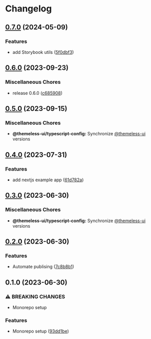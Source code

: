 # Changelog

## [0.7.0](https://github.com/jtiala/themeless-ui/compare/@themeless-ui/typescript-config-v0.6.0...@themeless-ui/typescript-config-v0.7.0) (2024-05-09)


### Features

* add Storybook utils ([5f0dbf3](https://github.com/jtiala/themeless-ui/commit/5f0dbf37dc65af4ad668520a1058f20e70c9f070))

## [0.6.0](https://github.com/jtiala/themeless-ui/compare/@themeless-ui/typescript-config-v0.5.0...@themeless-ui/typescript-config-v0.6.0) (2023-09-23)


### Miscellaneous Chores

* release 0.6.0 ([c685908](https://github.com/jtiala/themeless-ui/commit/c6859081ea81ca09ab7b099dd3b18469b52e0f13))

## [0.5.0](https://github.com/jtiala/themeless-ui/compare/@themeless-ui/typescript-config-v0.4.0...@themeless-ui/typescript-config-v0.5.0) (2023-09-15)


### Miscellaneous Chores

* **@themeless-ui/typescript-config:** Synchronize [@themeless-ui](https://github.com/themeless-ui) versions

## [0.4.0](https://github.com/jtiala/themeless-ui/compare/@themeless-ui/typescript-config-v0.3.0...@themeless-ui/typescript-config-v0.4.0) (2023-07-31)


### Features

* add nextjs example app ([61d782a](https://github.com/jtiala/themeless-ui/commit/61d782aaf31b90b6b8a38a548b1a80679839057b))

## [0.3.0](https://github.com/jtiala/themeless-ui/compare/@themeless-ui/typescript-config-v0.2.0...@themeless-ui/typescript-config-v0.3.0) (2023-06-30)


### Miscellaneous Chores

* **@themeless-ui/typescript-config:** Synchronize [@themeless-ui](https://github.com/themeless-ui) versions

## [0.2.0](https://github.com/jtiala/themeless-ui/compare/@themeless-ui/typescript-config-v0.1.0...@themeless-ui/typescript-config-v0.2.0) (2023-06-30)


### Features

* Automate publising ([7c8b8b1](https://github.com/jtiala/themeless-ui/commit/7c8b8b15c2f07054e8b6e723e259ba6467858fd5))

## 0.1.0 (2023-06-30)


### ⚠ BREAKING CHANGES

* Monorepo setup

### Features

* Monorepo setup ([93dd1be](https://github.com/jtiala/themeless-ui/commit/93dd1be93af8ff892fbe773d9d3f8e3f64d256cd))
